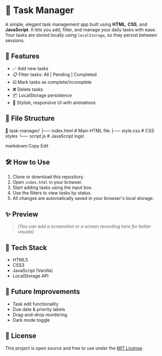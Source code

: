 # 📝 Task Manager

A simple, elegant task management app built using **HTML**, **CSS**, and **JavaScript**. It lets you add, filter, and manage your daily tasks with ease. Your tasks are stored locally using `localStorage`, so they persist between sessions.

## 🚀 Features

- ✅ Add new tasks
- 📋 Filter tasks: All | Pending | Completed
- ☑️ Mark tasks as complete/incomplete
- ❌ Delete tasks
- 📦 LocalStorage persistence
- 🎨 Stylish, responsive UI with animations

## 📂 File Structure

📁 task-manager/
├── index.html # Main HTML file
├── style.css # CSS styles
└── script.js # JavaScript logic

markdown
Copy
Edit

## 🛠️ How to Use

1. Clone or download this repository.
2. Open `index.html` in your browser.
3. Start adding tasks using the input box.
4. Use the filters to view tasks by status.
5. All changes are automatically saved in your browser's local storage.

## ✨ Preview

> _(You can add a screenshot or a screen recording here for better visuals)_

## 📌 Tech Stack

- HTML5
- CSS3
- JavaScript (Vanilla)
- LocalStorage API

## 🧼 Future Improvements

- Task edit functionality
- Due date & priority labels
- Drag-and-drop reordering
- Dark mode toggle

## 📄 License

This project is open source and free to use under the [MIT License](LICENSE).